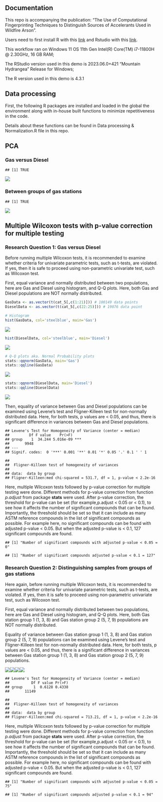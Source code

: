 ## Documentation

This repo is accompanying the publication: “The Use of Computational
Fingerprinting Techniques to Distinguish Sources of Accelerants Used in
Wildfire Arson”.

Users need to first install R with this
[link](https://cran.r-project.org/mirrors.html) and Rstudio with this
[link](https://posit.co/download/rstudio-desktop/).

This workflow ran on Windows 11 OS 11th Gen Intel(R) Core(TM) i7-11800H
@ 2.30GHz, 16 GB RAM;

The RStudio version used in this demo is 2023.06.0+421 “Mountain
Hydrangea” Release for Windows;

The R version used in this demo is 4.3.1

## Data processing

First, the following R packages are installed and loaded in the global
the environment along with in-house built functions to minimize
repetitiveness in the code.

Details about these functions can be found in Data processing & Normalization.R file in
this repo.

## PCA

### Gas versus Diesel

    ## [1] TRUE

![](Github-workflow-usage-instruction_files/figure-markdown_github/unnamed-chunk-4-1.png)

### Between groups of gas stations

    ## [1] TRUE

![](Github-workflow-usage-instruction_files/figure-markdown_github/unnamed-chunk-5-1.png)

## Multiple Wilcoxon tests with p-value correction for multiple testing

### Research Question 1: Gas versus Diesel

Before running multiple Wilcoxon tests, it is recommended to examine
whether criteria for univariate parametric tests, such as t-tests, are
violated. If yes, then it is safe to proceed using non-parametric
univariate test, such as Wilcoxon test.

First, equal variance and normally distributed between two populations,
here are Gas and Diesel using histogram, and Q-Q plots. Here, both Gas and
Diesel populations are NOT normally distributed.

``` r
GasData <- as.vector(t(cat_5[,c(1:21)])) # 100149 data points
DieselData <- as.vector(t(cat_5[,c(22:25)])) # 19076 data point

# Histogram
hist(GasData, col='steelblue', main='Gas')
```

![](Github-workflow-usage-instruction_files/figure-markdown_github/unnamed-chunk-7-1.png)

``` r
hist(DieselData, col='steelblue', main='Diesel')
```

![](Github-workflow-usage-instruction_files/figure-markdown_github/unnamed-chunk-7-2.png)

``` r
# Q-Q plots aka. Normal Probability plots
stats::qqnorm(GasData, main='Gas')
stats::qqline(GasData)
```

![](Github-workflow-usage-instruction_files/figure-markdown_github/unnamed-chunk-7-3.png)

``` r
stats::qqnorm(DieselData, main='Diesel')
stats::qqline(DieselData)
```

![](Github-workflow-usage-instruction_files/figure-markdown_github/unnamed-chunk-7-4.png)

Then, equality of variance between Gas and Diesel populations can be
examined using Levene’s test and Fligner-Killeen test for non-normally
distributed data. Here, for both tests, p values are \< 0.05, and thus,
there is significant difference in variances between Gas and Diesel
populations.

    ## Levene's Test for Homogeneity of Variance (center = median)
    ##         Df F value    Pr(>F)    
    ## group    1  34.244 5.016e-09 ***
    ##       9948                      
    ## ---
    ## Signif. codes:  0 '***' 0.001 '**' 0.01 '*' 0.05 '.' 0.1 ' ' 1

    ## 
    ##  Fligner-Killeen test of homogeneity of variances
    ## 
    ## data:  data by group
    ## Fligner-Killeen:med chi-squared = 531.7, df = 1, p-value < 2.2e-16

Here, multiple Wilcoxon tests followed by p-value correction for
multiple testing were done. Different methods for p-value correction from
function *p.adjust* from package **stats** were used. After p-value
correction, the threshold for p-value can be set (for example,p.adjust
\< 0.05 or \< 0.1), to see how it affects the number of significant
compounds that can be found. Importantly, the threshold should be set so
that it can include as many ASTM reference compounds in the list of
significant compounds as possible. For example here, no significant
compounds can be found with adjusted p-value \< 0.05. But when the adjusted
p-value is \< 0.1, 127 significant compounds are found.

    ## [1] "Number of significant compounds with adjusted p-value < 0.05 = 0"

    ## [1] "Number of significant compounds adjusted p-value < 0.1 = 127"

### Research Question 2: Distinguishing samples from groups of gas stations

Here again, before running multiple Wilcoxon tests, it is recommended to
examine whether criteria for univariate parametric tests, such as t-tests,
are violated. If yes, then it is safe to proceed using non-parametric
univariate test, such as Wilcoxon test.

First, equal variance and normally distributed between two populations,
here are Gas and Diesel using histogram, and Q-Q plots. Here, both Gas
station group 1 (1, 3, 8) and Gas station group 2 (5, 7, 9) populations
are NOT normally distributed.

Equality of variance between Gas station group 1 (1, 3, 8) and Gas
station group 2 (5, 7, 9) populations can be examined using Levene’s
test and Fligner-Killeen test for non-normally distributed data. Here,
for both tests, p values are \< 0.05, and thus, there is a significant
difference in variances between Gas station group 1 (1, 3, 8) and Gas
station group 2 (5, 7, 9) populations.

![](Github-workflow-usage-instruction_files/figure-markdown_github/unnamed-chunk-11-1.png)![](Github-workflow-usage-instruction_files/figure-markdown_github/unnamed-chunk-11-2.png)![](Github-workflow-usage-instruction_files/figure-markdown_github/unnamed-chunk-11-3.png)![](Github-workflow-usage-instruction_files/figure-markdown_github/unnamed-chunk-11-4.png)

    ## Levene's Test for Homogeneity of Variance (center = median)
    ##          Df F value Pr(>F)
    ## group     1  0.6128 0.4338
    ##       11149

    ## 
    ##  Fligner-Killeen test of homogeneity of variances
    ## 
    ## data:  data by group
    ## Fligner-Killeen:med chi-squared = 713.21, df = 1, p-value < 2.2e-16

Here, multiple Wilcoxon tests followed by p-value correction for
multiple testing were done. Different methods for p-value correction from
function *p.adjust* from package **stats** were used. After p-value
correction, the threshold for p-value can be set (for example,p.adjust
\< 0.05 or \< 0.1), to see how it affects the number of significant
compounds that can be found. Importantly, the threshold should be set so
that it can include as many ASTM reference compounds in the list of
significant compounds as possible. For example here, no significant
compounds can be found with adjusted p-value \< 0.05. But when the adjusted
p-value is \< 0.1, 127 significant compounds are found.

    ## [1] "Number of significant compounds with adjusted p-value < 0.05 = 75"

    ## [1] "Number of significant compounds adjusted p-value < 0.1 = 94"
